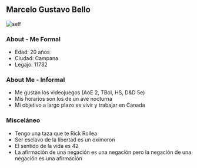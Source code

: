 ## Marcelo Gustavo Bello
![self](https://user-images.githubusercontent.com/80929592/111886801-526ba300-89af-11eb-8f70-7f4b2e91ffc8.jpg)

### About - Me Formal
- Edad: 20 años
- Ciudad: Campana
- Legajo: 11732

### About Me - Informal
- Me gustan los videojuegos (AoE 2, TBoI, HS, D&D 5e)
- Mis horarios son los de un ave nocturna
- Mi objetivo a largo plazo es vivir y trabajar en Canada

### Misceláneo
- Tengo una taza que te Rick Rollea
- Ser esclavo de la libertad es un oxímoron
- El sentido de la vida es 42
- La afirmación de una negación es una negación pero la negación de una negación es una afirmación
